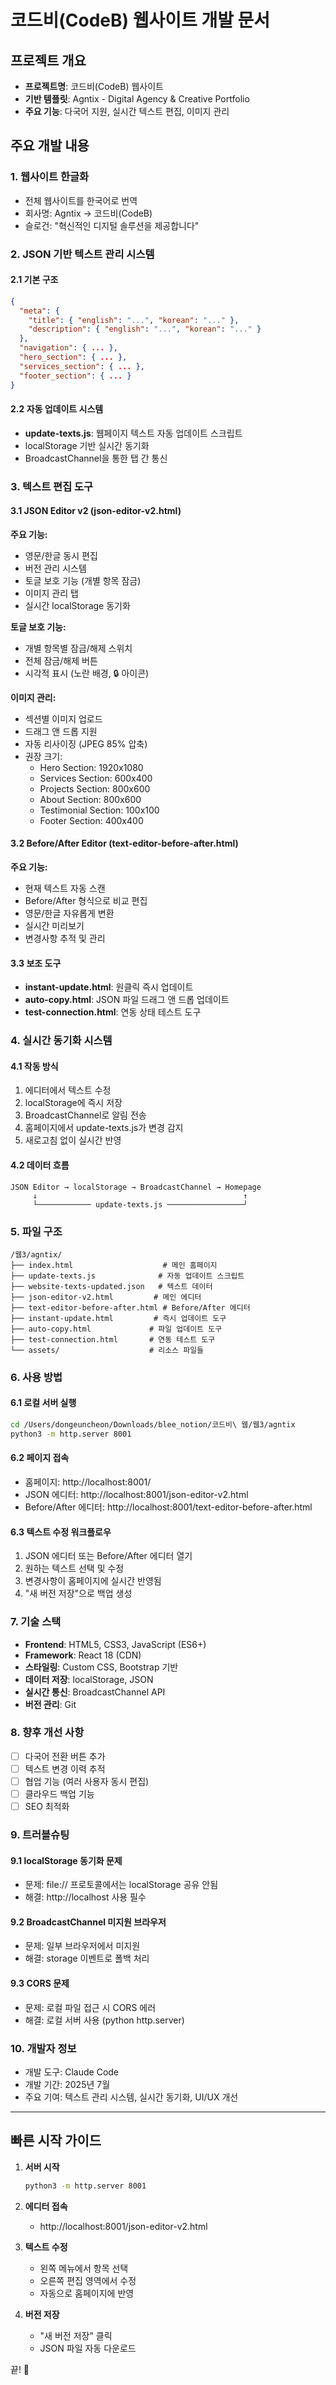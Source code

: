 # 코드비(CodeB) 웹사이트 개발 문서

## 프로젝트 개요
- **프로젝트명**: 코드비(CodeB) 웹사이트
- **기반 템플릿**: Agntix - Digital Agency & Creative Portfolio
- **주요 기능**: 다국어 지원, 실시간 텍스트 편집, 이미지 관리

## 주요 개발 내용

### 1. 웹사이트 한글화
- 전체 웹사이트를 한국어로 번역
- 회사명: Agntix → 코드비(CodeB)
- 슬로건: "혁신적인 디지털 솔루션을 제공합니다"

### 2. JSON 기반 텍스트 관리 시스템

#### 2.1 기본 구조
```json
{
  "meta": {
    "title": { "english": "...", "korean": "..." },
    "description": { "english": "...", "korean": "..." }
  },
  "navigation": { ... },
  "hero_section": { ... },
  "services_section": { ... },
  "footer_section": { ... }
}
```

#### 2.2 자동 업데이트 시스템
- **update-texts.js**: 웹페이지 텍스트 자동 업데이트 스크립트
- localStorage 기반 실시간 동기화
- BroadcastChannel을 통한 탭 간 통신

### 3. 텍스트 편집 도구

#### 3.1 JSON Editor v2 (json-editor-v2.html)
**주요 기능:**
- 영문/한글 동시 편집
- 버전 관리 시스템
- 토글 보호 기능 (개별 항목 잠금)
- 이미지 관리 탭
- 실시간 localStorage 동기화

**토글 보호 기능:**
- 개별 항목별 잠금/해제 스위치
- 전체 잠금/해제 버튼
- 시각적 표시 (노란 배경, 🔒 아이콘)

**이미지 관리:**
- 섹션별 이미지 업로드
- 드래그 앤 드롭 지원
- 자동 리사이징 (JPEG 85% 압축)
- 권장 크기:
  - Hero Section: 1920x1080
  - Services Section: 600x400
  - Projects Section: 800x600
  - About Section: 800x600
  - Testimonial Section: 100x100
  - Footer Section: 400x400

#### 3.2 Before/After Editor (text-editor-before-after.html)
**주요 기능:**
- 현재 텍스트 자동 스캔
- Before/After 형식으로 비교 편집
- 영문/한글 자유롭게 변환
- 실시간 미리보기
- 변경사항 추적 및 관리

#### 3.3 보조 도구
- **instant-update.html**: 원클릭 즉시 업데이트
- **auto-copy.html**: JSON 파일 드래그 앤 드롭 업데이트
- **test-connection.html**: 연동 상태 테스트 도구

### 4. 실시간 동기화 시스템

#### 4.1 작동 방식
1. 에디터에서 텍스트 수정
2. localStorage에 즉시 저장
3. BroadcastChannel로 알림 전송
4. 홈페이지에서 update-texts.js가 변경 감지
5. 새로고침 없이 실시간 반영

#### 4.2 데이터 흐름
```
JSON Editor → localStorage → BroadcastChannel → Homepage
     ↓                                              ↑
     └──────────── update-texts.js ─────────────────┘
```

### 5. 파일 구조
```
/웹3/agntix/
├── index.html                    # 메인 홈페이지
├── update-texts.js              # 자동 업데이트 스크립트
├── website-texts-updated.json   # 텍스트 데이터
├── json-editor-v2.html         # 메인 에디터
├── text-editor-before-after.html # Before/After 에디터
├── instant-update.html         # 즉시 업데이트 도구
├── auto-copy.html             # 파일 업데이트 도구
├── test-connection.html       # 연동 테스트 도구
└── assets/                    # 리소스 파일들
```

### 6. 사용 방법

#### 6.1 로컬 서버 실행
```bash
cd /Users/dongeuncheon/Downloads/blee_notion/코드비\ 웹/웹3/agntix
python3 -m http.server 8001
```

#### 6.2 페이지 접속
- 홈페이지: http://localhost:8001/
- JSON 에디터: http://localhost:8001/json-editor-v2.html
- Before/After 에디터: http://localhost:8001/text-editor-before-after.html

#### 6.3 텍스트 수정 워크플로우
1. JSON 에디터 또는 Before/After 에디터 열기
2. 원하는 텍스트 선택 및 수정
3. 변경사항이 홈페이지에 실시간 반영됨
4. "새 버전 저장"으로 백업 생성

### 7. 기술 스택
- **Frontend**: HTML5, CSS3, JavaScript (ES6+)
- **Framework**: React 18 (CDN)
- **스타일링**: Custom CSS, Bootstrap 기반
- **데이터 저장**: localStorage, JSON
- **실시간 통신**: BroadcastChannel API
- **버전 관리**: Git

### 8. 향후 개선 사항
- [ ] 다국어 전환 버튼 추가
- [ ] 텍스트 변경 이력 추적
- [ ] 협업 기능 (여러 사용자 동시 편집)
- [ ] 클라우드 백업 기능
- [ ] SEO 최적화

### 9. 트러블슈팅

#### 9.1 localStorage 동기화 문제
- 문제: file:// 프로토콜에서는 localStorage 공유 안됨
- 해결: http://localhost 사용 필수

#### 9.2 BroadcastChannel 미지원 브라우저
- 문제: 일부 브라우저에서 미지원
- 해결: storage 이벤트로 폴백 처리

#### 9.3 CORS 문제
- 문제: 로컬 파일 접근 시 CORS 에러
- 해결: 로컬 서버 사용 (python http.server)

### 10. 개발자 정보
- 개발 도구: Claude Code
- 개발 기간: 2025년 7월
- 주요 기여: 텍스트 관리 시스템, 실시간 동기화, UI/UX 개선

---

## 빠른 시작 가이드

1. **서버 시작**
   ```bash
   python3 -m http.server 8001
   ```

2. **에디터 접속**
   - http://localhost:8001/json-editor-v2.html

3. **텍스트 수정**
   - 왼쪽 메뉴에서 항목 선택
   - 오른쪽 편집 영역에서 수정
   - 자동으로 홈페이지에 반영

4. **버전 저장**
   - "새 버전 저장" 클릭
   - JSON 파일 자동 다운로드

끝! 🎉